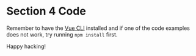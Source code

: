 # Section 4 Code

Remember to have the [Vue CLI](https://cli.vuejs.org/) installed and if one of the code examples does not work, try running `npm install` first.

Happy hacking!
